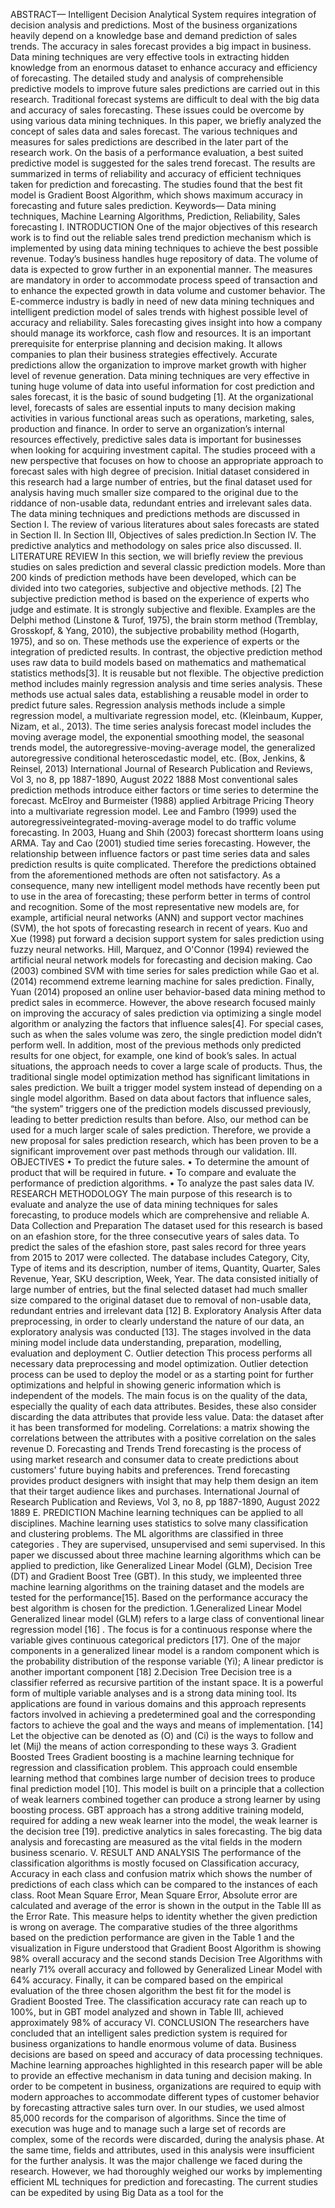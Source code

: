 
ABSTRACT—
Intelligent Decision Analytical System requires integration of decision analysis and predictions. Most of the business organizations heavily depend on a knowledge
base and demand prediction of sales trends. The accuracy in sales forecast provides a big impact in business. Data mining techniques are very effective tools in
extracting hidden knowledge from an enormous dataset to enhance accuracy and efficiency of forecasting. The detailed study and analysis of comprehensible
predictive models to improve future sales predictions are carried out in this research. Traditional forecast systems are difficult to deal with the big data and accuracy
of sales forecasting. These issues could be overcome by using various data mining techniques. In this paper, we briefly analyzed the concept of sales data and sales
forecast. The various techniques and measures for sales predictions are described in the later part of the research work. On the basis of a performance evaluation,
a best suited predictive model is suggested for the sales trend forecast. The results are summarized in terms of reliability and accuracy of efficient techniques taken
for prediction and forecasting. The studies found that the best fit model is Gradient Boost Algorithm, which shows maximum accuracy in forecasting and future
sales prediction.
Keywords— Data mining techniques, Machine Learning Algorithms, Prediction, Reliability, Sales forecasting
I. INTRODUCTION
One of the major objectives of this research work is to find out the reliable sales trend prediction mechanism which is implemented by using data mining
techniques to achieve the best possible revenue. Today’s business handles huge repository of data. The volume of data is expected to grow further in an
exponential manner. The measures are mandatory in order to accommodate process speed of transaction and to enhance the expected growth in data
volume and customer behavior. The E-commerce industry is badly in need of new data mining techniques and intelligent prediction model of sales trends
with highest possible level of accuracy and reliability. Sales forecasting gives insight into how a company should manage its workforce, cash flow and
resources. It is an important prerequisite for enterprise planning and decision making. It allows companies to plan their business strategies effectively.
Accurate predictions allow the organization to improve market growth with higher level of revenue generation. Data mining techniques are very effective
in tuning huge volume of data into useful information for cost prediction and sales forecast, it is the basic of sound budgeting [1]. At the organizational
level, forecasts of sales are essential inputs to many decision making activities in various functional areas such as operations, marketing, sales, production
and finance. In order to serve an organization’s internal resources effectively, predictive sales data is important for businesses when looking for acquiring
investment capital. The studies proceed with a new perspective that focuses on how to choose an appropriate approach to forecast sales with high degree
of precision. Initial dataset considered in this research had a large number of entries, but the final dataset used for analysis having much smaller size
compared to the original due to the riddance of non-usable data, redundant entries and irrelevant sales data.
The data mining techniques and predictions methods are discussed in Section I. The review of various literatures about sales forecasts are stated in
Section II. In Section III, Objectives of sales prediction.In Section IV. The predictive analytics and methodology on sales price also discussed.
II. LITERATURE REVIEW
In this section, we will briefly review the previous studies on sales prediction and several classic prediction models. More than 200 kinds of prediction
methods have been developed, which can be divided into two categories, subjective and objective methods. [2]
The subjective prediction method is based on the experience of experts who judge and estimate. It is strongly subjective and flexible. Examples are the
Delphi method (Linstone & Turof, 1975), the brain storm method (Tremblay, Grosskopf, & Yang, 2010), the subjective probability method (Hogarth,
1975), and so on. These methods use the experience of experts or the integration of predicted results. In contrast, the objective prediction method uses
raw data to build models based on mathematics and mathematical statistics methods[3]. It is reusable but not flexible. The objective prediction method
includes mainly regression analysis and time series analysis. These methods use actual sales data, establishing a reusable model in order to predict future
sales. Regression analysis methods include a simple regression model, a multivariate regression model, etc.
(Kleinbaum, Kupper, Nizam, et al., 2013). The time series analysis forecast model includes the moving average model, the exponential smoothing model,
the seasonal trends model, the autoregressive-moving-average model, the generalized autoregressive conditional heteroscedastic model, etc. (Box,
Jenkins, & Reinsel, 2013)
International Journal of Research Publication and Reviews, Vol 3, no 8, pp 1887-1890, August 2022 1888
Most conventional sales prediction methods introduce either factors or time series to determine the forecast. McElroy and Burmeister (1988) applied
Arbitrage Pricing Theory into a multivariate regression model. Lee and Fambro (1999) used the autoregressiveintegrated-moving-average model to
do traffic volume forecasting. In 2003, Huang and Shih (2003) forecast shortterm loans using ARMA. Tay and Cao (2001) studied time series forecasting.
However, the relationship between influence factors or past time series data and sales prediction results is quite complicated. Therefore the predictions
obtained from the aforementioned methods are often not satisfactory. As a consequence, many new intelligent model methods have recently been put to
use in the area of forecasting; these perform better in terms of control and recognition. Some of the most representative new models are, for example,
artificial neural networks (ANN) and support vector machines (SVM), the hot spots of forecasting research in recent of years. Kuo and Xue (1998) put
forward a decision support system for sales prediction using fuzzy neural networks. Hill, Marquez, and O'Connor (1994) reviewed the artificial neural
network models for forecasting and decision making. Cao (2003) combined SVM with time series for sales prediction while Gao et al. (2014) recommend
extreme learning machine for sales prediction. Finally, Yuan (2014) proposed an online user behavior-based data mining method to predict sales in
ecommerce.
However, the above research focused mainly on improving the accuracy of sales prediction via optimizing a single model algorithm or analyzing the
factors that influence sales[4]. For special cases, such as when the sales volume was zero, the single prediction model didn’t perform well. In addition,
most of the previous methods only predicted results for one object, for example, one kind of book’s sales. In actual situations, the approach needs to cover
a large scale of products. Thus, the traditional single model optimization method has significant limitations in sales prediction.
We built a trigger model system instead of depending on a single model algorithm. Based on data about factors that influence sales, “the system” triggers
one of the prediction models discussed previously, leading to better prediction results than before. Also, our method can be used for a much larger scale
of sales prediction. Therefore, we provide a new proposal for sales prediction research, which has been proven to be a significant improvement over past
methods through our validation.
III. OBJECTIVES
• To predict the future sales.
• To determine the amount of product that will be required in future.
• To compare and evaluate the performance of prediction algorithms.
• To analyze the past sales data
IV. RESEARCH METHODOLOGY
The main purpose of this research is to evaluate and analyze the use of data mining techniques for sales forecasting, to produce models which are
comprehensive and reliable
A. Data Collection and Preparation
The dataset used for this research is based on an efashion store, for the three consecutive years of sales data. To predict the sales of the efashion store,
past sales record for three years from 2015 to 2017 were collected. The database includes Category, City, Type of items and its description, number of
items, Quantity, Quarter, Sales Revenue, Year, SKU description, Week, Year. The data consisted initially of large number of entries, but the final selected
dataset had much smaller size compared to the original dataset due to removal of non-usable data, redundant entries and irrelevant data [12]
B. Exploratory Analysis
After data preprocessing, in order to clearly understand the nature of our data, an exploratory analysis was conducted [13]. The stages involved in the
data mining model include data understanding, preparation, modelling, evaluation and deployment
C. Outlier detection
This process performs all necessary data preprocessing and model optimization. Outlier detection process can be used to deploy the model or as a starting
point for further optimizations and helpful in showing generic information which is independent of the models. The main focus is on the quality of the
data, especially the quality of each data attributes. Besides, these also consider discarding the data attributes that provide less value.
Data: the dataset after it has been transformed for modeling.
Correlations: a matrix showing the correlations between the attributes with a positive correlation on the sales revenue
D. Forecasting and Trends
Trend forecasting is the process of using market research and consumer data to create predictions about customers' future buying habits and preferences.
Trend forecasting provides product designers with insight that may help them design an item that their target audience likes and purchases.
International Journal of Research Publication and Reviews, Vol 3, no 8, pp 1887-1890, August 2022 1889
E. PREDICTION
Machine learning techniques can be applied to all disciplines. Machine learning uses statistics to solve many classification and clustering problems. The
ML algorithms are classified in three categories . They are supervised, unsupervised and semi supervised. In this paper we discussed about three machine
learning algorithms which can be applied to prediction, like Generalized Linear Model (GLM), Decision Tree (DT) and Gradient Boost Tree (GBT).
In this study, we impleented three machine learning algorithms on the training dataset and the models are tested for the performance[15]. Based on the
performance accuracy the best algorithm is chosen for the prediction.
1.Generalized Linear Model
Generalized linear model (GLM) refers to a large class of conventional linear regression model [16] . The focus is for a continuous response where the
variable gives continuous categorical predictors [17]. One of the major components in a generalized linear model is a random component which is the
probability distribution of the response variable (Yi); A linear predictor is another important component [18]
2.Decision Tree
Decision tree is a classifier referred as recursive partition of the instant space. It is a powerful form of multiple variable analyses and is a strong data
mining tool. Its applications are found in various domains and this approach represents factors involved in achieving a predetermined goal and the
corresponding factors to achieve the goal and the ways and means of implementation. [14] Let the objective can be denoted as (O) and (Ci) is the ways
to follow and let (Mij) the means of action corresponding to these ways
3. Gradient Boosted Trees
Gradient boosting is a machine learning technique for regression and classification problem. This approach could ensemble learning method that combines
large number of decision trees to produce final prediction model [10]. This model is built on a principle that a collection of weak learners combined
together can produce a strong learner by using boosting process. GBT approach has a strong additive training modeld, required for adding a new weak
learner into the model, the weak learner is the decision tree [19].
predictive analytics in sales forecasting. The big data analysis and forecasting are measured as the vital fields in the modern business scenario.
V. RESULT AND ANALYSIS
The performance of the classification algorithms is mostly focused on Classification accuracy, Accuracy in each class and confusion matrix which shows
the number of predictions of each class which can be compared to the instances of each class. Root Mean Square Error, Mean Square Error, Absolute
error are calculated and average of the error is shown in the output in the Table III as the Error Rate. This measure helps to identity whether the given
prediction is wrong on average.
The comparative studies of the three algorithms based on the prediction performance are given in the Table 1 and the visualization in Figure understood
that Gradient Boost Algorithm is showing 98% overall accuracy and the second stands Decision Tree Algorithms with nearly 71% overall accuracy and
followed by Generalized Linear Model with 64% accuracy. Finally, it can be compared based on the empirical evaluation of the three chosen algorithm
the best fit for the model is Gradient Boosted Tree. The classification accuracy rate can reach up to 100%, but in GBT model analyzed and shown in
Table III, achieved approximately 98% of accuracy
VI. CONCLUSION
The researchers have concluded that an intelligent sales prediction system is required for business organizations to handle enormous volume of data.
Business decisions are based on speed and accuracy of data processing techniques. Machine learning approaches highlighted in this research paper will
be able to provide an effective mechanism in data tuning and decision making. In order to be competent in business, organizations are required to equip
with modern approaches to accommodate different types of customer behavior by forecasting attractive sales turn over. In our studies, we used almost
85,000 records for the comparison of algorithms. Since the time of execution was huge and to manage such a large set of records are complex, some of
the records were discarded, during the analysis phase. At the same time, fields and attributes, used in this analysis were insufficient for the further analysis.
It was the major challenge we faced during the research. However, we had thoroughly weighed our works by implementing efficient ML techniques for
prediction and forecasting. The current studies can be expedited by using Big Data as a tool for the
